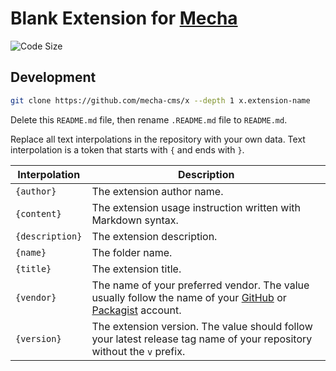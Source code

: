 Blank Extension for [Mecha](https://github.com/mecha-cms/mecha)
===============================================================

![Code Size](https://img.shields.io/github/languages/code-size/mecha-cms/x?color=%23444&style=for-the-badge)

Development
-----------

~~~ sh
git clone https://github.com/mecha-cms/x --depth 1 x.extension-name
~~~

Delete this `README.md` file, then rename `.README.md` file to `README.md`.

Replace all text interpolations in the repository with your own data. Text interpolation is a token that starts with `{` and ends with `}`.

Interpolation | Description
------------- | -----------
`{author}` | The extension author name.
`{content}` | The extension usage instruction written with Markdown syntax.
`{description}` | The extension description.
`{name}` | The folder name.
`{title}` | The extension title.
`{vendor}` | The name of your preferred vendor. The value usually follow the name of your [GitHub](https://github.com/mecha-cms) or [Packagist](https://packagist.org/packages/mecha-cms) account.
`{version}` | The extension version. The value should follow your latest release tag name of your repository without the `v` prefix.